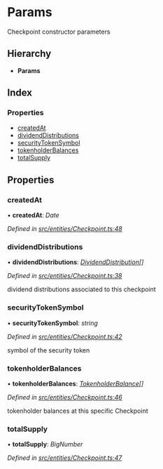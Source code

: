 # Params

Checkpoint constructor parameters

## Hierarchy

* **Params**

## Index

### Properties

* [createdAt](_entities_checkpoint_.params.md#createdat)
* [dividendDistributions](_entities_checkpoint_.params.md#dividenddistributions)
* [securityTokenSymbol](_entities_checkpoint_.params.md#securitytokensymbol)
* [tokenholderBalances](_entities_checkpoint_.params.md#tokenholderbalances)
* [totalSupply](_entities_checkpoint_.params.md#totalsupply)

## Properties

### createdAt

• **createdAt**: _Date_

_Defined in_ [_src/entities/Checkpoint.ts:48_](https://github.com/PolymathNetwork/polymath-sdk/blob/e8bbc1e/src/entities/Checkpoint.ts#L48)

### dividendDistributions

• **dividendDistributions**: [_DividendDistribution_](../classes/_entities_dividenddistribution_.dividenddistribution.md)_\[\]_

_Defined in_ [_src/entities/Checkpoint.ts:38_](https://github.com/PolymathNetwork/polymath-sdk/blob/e8bbc1e/src/entities/Checkpoint.ts#L38)

dividend distributions associated to this checkpoint

### securityTokenSymbol

• **securityTokenSymbol**: _string_

_Defined in_ [_src/entities/Checkpoint.ts:42_](https://github.com/PolymathNetwork/polymath-sdk/blob/e8bbc1e/src/entities/Checkpoint.ts#L42)

symbol of the security token

### tokenholderBalances

• **tokenholderBalances**: [_TokenholderBalance_](_types_index_.tokenholderbalance.md)_\[\]_

_Defined in_ [_src/entities/Checkpoint.ts:46_](https://github.com/PolymathNetwork/polymath-sdk/blob/e8bbc1e/src/entities/Checkpoint.ts#L46)

tokenholder balances at this specific Checkpoint

### totalSupply

• **totalSupply**: _BigNumber_

_Defined in_ [_src/entities/Checkpoint.ts:47_](https://github.com/PolymathNetwork/polymath-sdk/blob/e8bbc1e/src/entities/Checkpoint.ts#L47)

